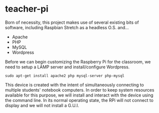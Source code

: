 # teacher-pi

Born of necessity, this project makes use of several existing bits of software, including Raspbian Stretch as a headless O.S. and...
 - Apache
 - PHP
 - MySQL
 - Wordpress

Before we can begin customizing the Raspberry Pi for the classroom, we need to setup a LAMP server and install/configure Wordpress.

    sudo apt-get install apache2 php mysql-server php-mysql

This device is created with the intent of simultaneously connecting to multiple students' notebook computers. In order to keep system resources available for this purpose, we will install and interact with the device using the command line. In its normal operating state, the RPi will not connect to display and we will not install a G.U.I.

